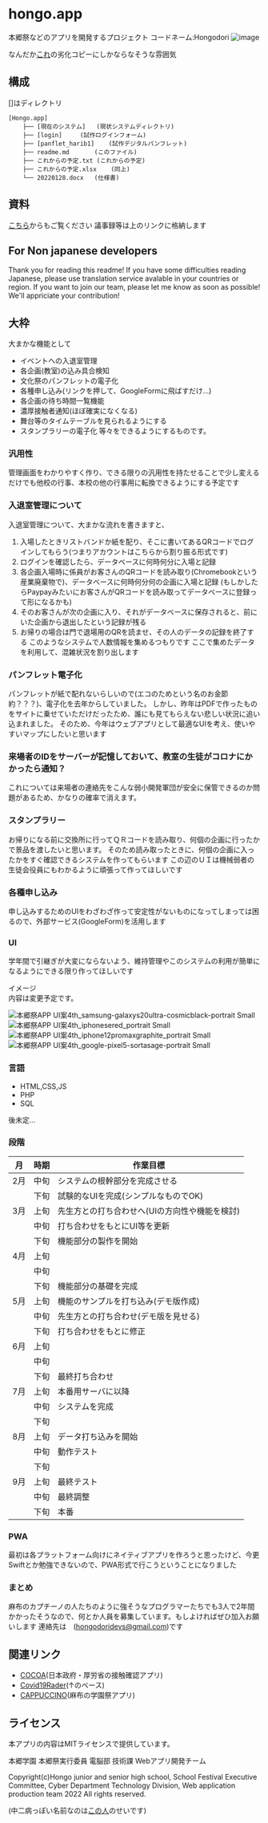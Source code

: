 # hongo.app
本郷祭などのアプリを開発するプロジェクト
コードネーム:Hongodori
![image](https://user-images.githubusercontent.com/91722200/152088754-43d3e062-95e7-4c93-b10e-f258494f3669.png)

なんだか[これ](https://github.com/afes-website)の劣化コピーにしかならなそうな雰囲気
## 構成
[]はディレクトリ
```
[Hongo.app]
	├── [現在のシステム]	(現状システムディレクトリ)
	├── [login]		(試作ログインフォーム)
	├── [panflet_harib1]	(試作デジタルパンフレット)
	├── readme.md		(このファイル)
	├── これからの予定.txt	(これからの予定)
	├── これからの予定.xlsx	(同上)
	└── 20220128.docx	(仕様書)
```
## 資料
[こちら](https://1drv.ms/u/s!Aon8nRZeqfoukzWwV8x0jwOCffax?e=hWWfsY)からもご覧ください
議事録等は上のリンクに格納します


## For Non japanese developers
Thank you for reading this readme!
If you have some difficulties reading Japanese, please use translation service avalable in your countries or region.
If you want to join our team, please let me know as soon as possible!
We'll appriciate your contribution!

## 大枠
大まかな機能として
- イベントへの入退室管理
- 各企画(教室)の込み具合検知
- 文化祭のパンフレットの電子化
- 各種申し込み(リンクを押して、GoogleFormに飛ばすだけ...)
- 各企画の待ち時間一覧機能
- 濃厚接触者通知(ほぼ確実になくなる)
- 舞台等のタイムテーブルを見られるようにする
- スタンプラリーの電子化
等々をできるようにするものです。

### 汎用性
管理画面をわかりやすく作り、できる限りの汎用性を持たせることで少し変えるだけでも他校の行事、本校の他の行事用に転換できるようにする予定です

### 入退室管理について
入退室管理について、大まかな流れを書きますと、
1. 入場したときリストバンドか紙を配り、そこに書いてあるQRコードでログインしてもらう(つまりアカウントはこちらから割り振る形式です)
1. ログインを確認したら、データベースに何時何分に入場と記録
1. 各企画入場時に係員がお客さんのQRコードを読み取り(Chromebookという産業廃棄物で)、データベースに何時何分何の企画に入場と記録
(もしかしたらPaypayみたいにお客さんがQRコードを読み取ってデータベースに登録って形になるかも)
1. そのお客さんが次の企画に入り、それがデータベースに保存されると、前にいた企画から退出したという記録が残る
1. お帰りの場合は門で退場用のQRを読ませ、その人のデータの記録を終了する
このようなシステムで人数情報を集めるつもりです
ここで集めたデータを利用して、混雑状況を割り出します

### パンフレット電子化
パンフレットが紙で配れないらしいので(エコのためという名のお金節約？？？)、電子化を去年からしていました。
しかし、昨年はPDFで作ったものをサイトに乗せていただけだったため、誰にも見てもらえない悲しい状況に追い込まれました。
そのため、今年はウェブアプリとして最適なUIを考え、使いやすいマップにしたいと思います

### 来場者のIDをサーバーが記憶しておいて、教室の生徒がコロナにかかったら通知？
これについては来場者の連絡先をこんな弱小開発軍団が安全に保管できるのか問題があるため、かなりの確率で消えます。

### スタンプラリー
お帰りになる前に交換所に行ってＱＲコードを読み取り、何個の企画に行ったかで景品を渡したいと思います。
そのため読み取ったときに、何個の企画に入ったかをすぐ確認できるシステムを作ってもらいます
この辺のＵＩは機械弱者の生徒会役員にもわかるように頑張って作ってほしいです

### 各種申し込み
申し込みするためのUIをわざわざ作って安定性がないものになってしまっては困るので、外部サービス(GoogleForm)を活用します

### UI
学年間で引継ぎが大変にならないよう、維持管理やこのシステムの利用が簡単になるようにできる限り作ってほしいです

イメージ<br>
内容は変更予定です。


![本郷祭APP UI案4th_samsung-galaxys20ultra-cosmicblack-portrait Small](https://user-images.githubusercontent.com/54175159/152301515-d2cd0a1c-c8d8-4d87-a843-d54ed177684f.png)
![本郷祭APP UI案4th_iphonesered_portrait Small](https://user-images.githubusercontent.com/54175159/152301519-3639786c-c991-469a-85a4-8f0dfe3f2f90.png)
![本郷祭APP UI案4th_iphone12promaxgraphite_portrait Small](https://user-images.githubusercontent.com/54175159/152301521-f5606a60-97bb-4ec9-9bb0-d866053d1c8b.png)
![本郷祭APP UI案4th_google-pixel5-sortasage-portrait Small](https://user-images.githubusercontent.com/54175159/152301524-5454236d-c86b-478f-9311-a601ef0878e7.png)

### 言語
- HTML,CSS,JS
- PHP
- SQL

後未定...

### 段階
<!--[image](https://user-images.githubusercontent.com/54175159/152268019-6c55df2a-7cd5-4aee-a98a-84208a0e782e.png)-->
| 月 | 時期 | 作業目標 |
| ---- | ---- | ---- |
| 2月 | 中旬 | システムの根幹部分を完成させる |
|  | 下旬 | 試験的なUIを完成(シンプルなものでOK) |
| 3月 | 上旬 | 先生方との打ち合わせへ(UIの方向性や機能を検討) |
|  | 中旬 | 打ち合わせをもとにUI等を更新 |
|  | 下旬 | 機能部分の製作を開始 |
| 4月 | 上旬 |  |
|  | 中旬 |  |
|  | 下旬 | 機能部分の基礎を完成 |
| 5月 | 上旬 | 機能のサンプルを打ち込み(デモ版作成) |
|  | 中旬 | 先生方との打ち合わせ(デモ版を見せる) |
|  | 下旬 | 打ち合わせをもとに修正 |
| 6月 | 上旬 |  |
|  | 中旬 |  |
|  | 下旬 | 最終打ち合わせ |
| 7月 | 上旬 | 本番用サーバに以降 |
|  | 中旬 | システムを完成 |
|  | 下旬 |  |
| 8月 | 上旬 | データ打ち込みを開始 |
|  | 中旬 | 動作テスト |
|  | 下旬 |  |
| 9月 | 上旬 | 最終テスト |
|  | 中旬 | 最終調整 |
|  | 下旬 | 本番 |

### PWA
最初は各プラットフォーム向けにネイティブアプリを作ろうと思ったけど、今更Swiftとか勉強できないので、PWA形式で行こうということになりました

### まとめ
麻布のカプチーノの人たちのように強そうなプログラマーたちでも3人で2年間かかったそうなので、何とか人員を募集しています。もしよければぜひ加入お願いします
連絡先は　(hongodoridevs@gmail.com)です


## 関連リンク
- [COCOA](https://github.com/cocoa-mhlw/cocoa)(日本政府・厚労省の接触確認アプリ)
- [Covid19Rader](https://github.com/Covid-19Radar/Covid19Radar)(↑のベース)	
- [CAPPUCCINO](https://github.com/afes-website)(麻布の学園祭アプリ)

## ライセンス
<!--このリポジトリ内のファイルは全て、本郷学園 本郷祭実行委員 電脳部 技術課 Webアプリ開発チーム によって製作されました。無断でのファイルの使用、改変、転載はおやめください。-->
本アプリの内容はMITライセンスで提供しています。

本郷学園 本郷祭実行委員 電脳部 技術課 Webアプリ開発チーム

Copyright(c)Hongo junior and senior high school, School Festival Executive Committee, Cyber Department Technology Division, Web application production team 2022 All rights reserved.


(中二病っぽい名前なのは[この人](https://github.com/DailyGeekTech)のせいです)
